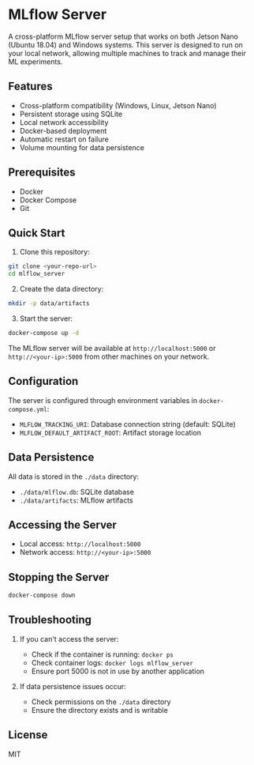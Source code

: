 # MLflow Server

A cross-platform MLflow server setup that works on both Jetson Nano (Ubuntu 18.04) and Windows systems. This server is designed to run on your local network, allowing multiple machines to track and manage their ML experiments.

## Features

- Cross-platform compatibility (Windows, Linux, Jetson Nano)
- Persistent storage using SQLite
- Local network accessibility
- Docker-based deployment
- Automatic restart on failure
- Volume mounting for data persistence

## Prerequisites

- Docker
- Docker Compose
- Git

## Quick Start

1. Clone this repository:
```bash
git clone <your-repo-url>
cd mlflow_server
```

2. Create the data directory:
```bash
mkdir -p data/artifacts
```

3. Start the server:
```bash
docker-compose up -d
```

The MLflow server will be available at `http://localhost:5000` or `http://<your-ip>:5000` from other machines on your network.

## Configuration

The server is configured through environment variables in `docker-compose.yml`:

- `MLFLOW_TRACKING_URI`: Database connection string (default: SQLite)
- `MLFLOW_DEFAULT_ARTIFACT_ROOT`: Artifact storage location

## Data Persistence

All data is stored in the `./data` directory:
- `./data/mlflow.db`: SQLite database
- `./data/artifacts`: MLflow artifacts

## Accessing the Server

- Local access: `http://localhost:5000`
- Network access: `http://<your-ip>:5000`

## Stopping the Server

```bash
docker-compose down
```

## Troubleshooting

1. If you can't access the server:
   - Check if the container is running: `docker ps`
   - Check container logs: `docker logs mlflow_server`
   - Ensure port 5000 is not in use by another application

2. If data persistence issues occur:
   - Check permissions on the `./data` directory
   - Ensure the directory exists and is writable

## License

MIT
